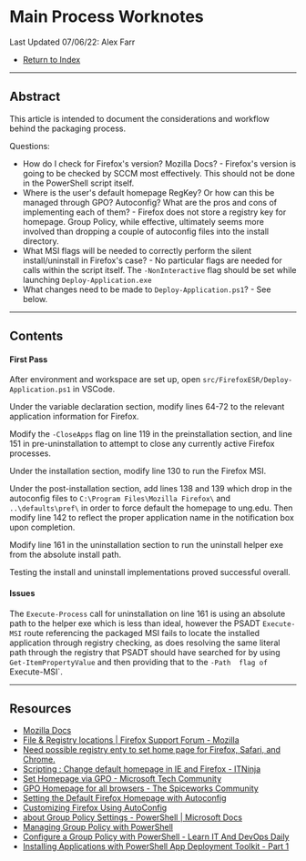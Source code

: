 # Main Process Worknotes
Last Updated 07/06/22: Alex Farr

- [Return to Index](0-index.md)

---
## Abstract
This article is intended to document the considerations and workflow behind the packaging process.

Questions: 
- How do I check for Firefox's version? Mozilla Docs?
		- Firefox's version is going to be checked by SCCM most effectively. This should not be done in the PowerShell script itself. 
- Where is the user's default homepage RegKey? Or how can this be managed through GPO? Autoconfig? What are the pros and cons of implementing each of them?
		- Firefox does not store a registry key for homepage. Group Policy, while effective, ultimately seems more involved than dropping a couple of autoconfig files into the install directory. 
- What MSI flags will be needed to correctly perform the silent install/uninstall in Firefox's case?
		- No particular flags are needed for calls within the script itself.  The `-NonInteractive` flag should be set while launching `Deploy-Application.exe` 
- What changes need to be made to `Deploy-Application.ps1`?
		- See below.

---
## Contents

#### First Pass

After environment and workspace are set up, open `src/FirefoxESR/Deploy-Application.ps1` in VSCode. 

Under the variable declaration section, modify lines 64-72 to the relevant application information for Firefox.

Modify the `-CloseApps` flag on line 119 in the preinstallation section, and line 151 in pre-uninstallation to attempt to close any currently active Firefox processes.

Under the installation section, modify line 130 to run the Firefox MSI.

Under the post-installation section, add lines 138 and 139 which drop in the autoconfig files to `C:\Program Files\Mozilla Firefox\` and `..\defaults\pref\`  in order to force default the homepage to ung.edu. Then modify line 142 to reflect the proper application name in the notification box upon completion. 

Modify line 161 in the uninstallation section to run the uninstall helper exe from the absolute install path.

Testing the install and uninstall implementations proved successful overall. 

#### Issues

The `Execute-Process` call for uninstallation on line 161 is using an absolute path to the helper exe which is less than ideal, however the PSADT `Execute-MSI` route referencing the packaged MSI fails to locate the installed application through registry checking, as does resolving the same literal path through the registry that PSADT should have searched for by using `Get-ItemPropertyValue` and then providing that to the `-Path 
 flag of `Execute-MSI`.


---
## Resources
- [Mozilla Docs](https://developer.mozilla.org/en-US/docs/web)
- [File & Registry locations | Firefox Support Forum - Mozilla](https://support.mozilla.org/en-US/questions/1172259)
- [Need possible registry enty to set home page for Firefox, Safari, and Chrome.](https://community.spiceworks.com/topic/137153-need-possible-registry-enty-to-set-home-page-for-firefox-safari-and-chrome)
- [Scripting : Change default homepage in IE and Firefox - ITNinja](https://www.itninja.com/question/change-default-homepage-in-ie-and-firefox)
- [Set Homepage via GPO - Microsoft Tech Community](https://techcommunity.microsoft.com/t5/enterprise/set-homepage-via-gpo/td-p/1476388)
- [GPO Homepage for all browsers - The Spiceworks Community](https://community.spiceworks.com/topic/886352-gpo-homepage-for-all-browsers)
- [Setting the Default Firefox Homepage with Autoconfig](http://mike.kaply.com/2012/08/29/setting-the-default-firefox-homepage-with-autoconfig/)
- [Customizing Firefox Using AutoConfig](https://support.mozilla.org/en-US/kb/customizing-firefox-using-autoconfig)
- [about Group Policy Settings - PowerShell | Microsoft Docs](https://docs.microsoft.com/en-us/powershell/module/microsoft.powershell.core/about/about_group_policy_settings)
- [Managing Group Policy with PowerShell](https://powershellmagazine.com/2012/05/14/managing-group-policy-with-powershell/)
- [Configure a Group Policy with PowerShell - Learn IT And DevOps Daily](https://www.ntweekly.com/2020/08/07/configure-a-group-policy-with-powershell/)
- [Installing Applications with PowerShell App Deployment Toolkit - Part 1](https://replicajunction.github.io/2015/04/07/installing-applications-with-psadt-part1/)